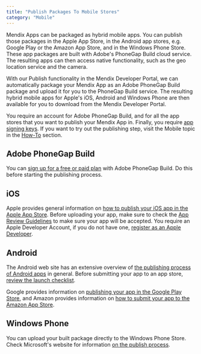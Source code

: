 ```yaml
---
title: "Publish Packages To Mobile Stores"
category: "Mobile"
---
```



Mendix Apps can be packaged as hybrid mobile apps. You can publish those packages in the Apple App Store, in the Android app stores, e.g. Google Play or the Amazon App Store, and in the Windows Phone Store. These app packages are built with Adobe's PhoneGap Build cloud service. The resulting apps can then access native functionality, such as the geo location service and the camera.

With our Publish functionality in the Mendix Developer Portal, we can automatically package your Mendix App as an Adobe PhoneGap Build package and upload it for you to the PhoneGap Build service. The resulting hybrid mobile apps for Apple's iOS, Android and Windows Phone are then available for you to download from the Mendix Developer Portal.

You require an account for Adobe PhoneGap Build, and for all the app stores that you want to publish your Mendix App in. Finally, you require [app signing keys](managing-app-signing-keys). If you want to try out the publishing step, visit the Mobile topic in the [How-To](/howto6/publishing-a-mendix-hybrid-mobile-app-in-mobile-app-stores) section.

## Adobe PhoneGap Build

You can [sign up for a free or paid plan](https://build.phonegap.com/plans) with Adobe PhoneGap Build. Do this before starting the publishing process.

## iOS

Apple provides general information on [how to publish your iOS app in the Apple App Store](https://developer.apple.com/programs/ios/distribute.html). Before uploading your app, make sure to check the [App Review Guidelines](https://developer.apple.com/app-store/review/) to make sure your app will be accepted. You require an Apple Developer Account, if you do not have one, [register as an Apple Developer](https://developer.apple.com/register/index.action).

## Android

The Android web site has an extensive overview of [the publishing process of Android apps](http://developer.android.com/tools/publishing/publishing_overview.html) in general. Before submitting your app to an app store, [review the launch checklist](http://developer.android.com/distribute/tools/launch-checklist.html).

Google provides information on [publishing your app in the Google Play Store](http://developer.android.com/distribute/googleplay/index.html), and Amazon provides information on [how to submit your app to the Amazon App Store](https://developer.amazon.com/public/support/submitting-your-app).

## Windows Phone

You can upload your built package directly to the Windows Phone Store. Check Microsoft's website for information [on the publish process](https://dev.windows.com/en-us/publish).
